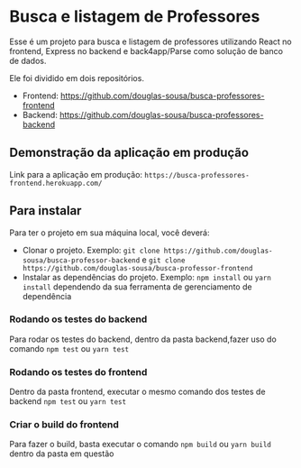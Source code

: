 # Busca e listagem de Professores

Esse é um projeto para busca e listagem de professores utilizando React no frontend, Express no backend 
e back4app/Parse como solução de banco de dados.

Ele foi dividido em dois repositórios.
- Frontend: https://github.com/douglas-sousa/busca-professores-frontend
- Backend: https://github.com/douglas-sousa/busca-professores-backend

## Demonstração da aplicação em produção

Link para a aplicação em produção: `https://busca-professores-frontend.herokuapp.com/`

## Para instalar

Para ter o projeto em sua máquina local, você deverá:

- Clonar o projeto. Exemplo: `git clone https://github.com/douglas-sousa/busca-professor-backend` e `git clone https://github.com/douglas-sousa/busca-professor-frontend`
- Instalar as dependências do projeto. Exemplo: `npm install` ou `yarn install` dependendo da sua ferramenta de gerenciamento de dependência

### Rodando os testes do backend

Para rodar os testes do backend, dentro da pasta backend,fazer uso do comando `npm test` ou `yarn test`

### Rodando os testes do frontend

Dentro da pasta frontend, executar o mesmo comando dos testes de backend `npm test` ou `yarn test`

### Criar o build do frontend

Para fazer o build, basta executar o comando `npm build` ou `yarn build` dentro da pasta em questão